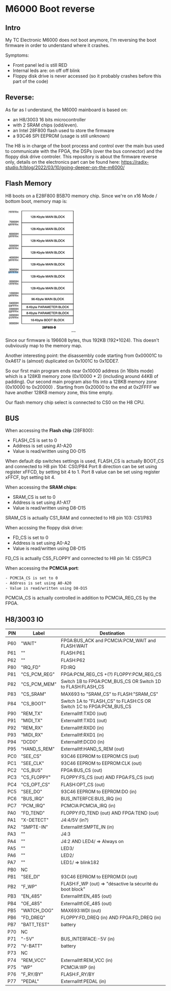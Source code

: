 # M6000 Boot reverse

## Intro

My TC Electronic M6000 does not boot anymore, I'm reversing the boot firmware in order to understand where it crashes.

Symptoms:

  - Front panel led is still RED
  - Internal leds are: on off off blink
  - Floppy disk drive is never accessed (so it probably crashes before this part of the code)

## Reverse:

As far as I understand, the M6000 mainboard is based on:

  - an H8/3003 16 bits microcontroller 
  - with 2 SRAM chips (odd/even).
  - an Intel 28F800 flash used to store the firmware
  - a 93C46 SPI EEPROM (usage is still unknown)

The H8 is in charge of the boot process and control over the main bus used to communicate with the FPGA, the DSPs (over the bus connector) and the floppy disk drive controler.
This repository is about the firmware reverse only, details on the electronics part can be found here: https://radix-studio.fr/blog/2022/03/10/going-deeper-on-the-m6000/

## Flash Memory

H8 boots on a E28F800 B5B70 memory chip.
Since we're on x16 Mode / bottom boot, memory map is:

![H8 Memory Map](MemoryMap.png)

Since our firmware is 196608 bytes, thus 192KB (192*1024).
This doesn't oubviously map to the memory map.

Another interesting point: the disassembly code starting from 0x00001C to 0xA617 is (almost) duplicated on 0x1001C to 0x1DDE7.

So our first main program ends near 0x10000 address (in 16bits mode) which is a 128KB memory zone (0x10000 * 2) (including around 44KB of padding).
Our second main program also fits into a 128KB memory zone (0x10000 to 0x20000) .
Starting from 0x20000 to the end at 0x2FFFF we have another 128KB memory zone, this time empty.

Our flash memory chip select is connected to CS0 on the H8 CPU.

## BUS

When accessing the __Flash chip__ (28F800):

  - FLASH_CS is set to 0
  - Address is set using A1-A20
  - Value is read/written using D0-D15

When default dip switches settings is used, FLASH_CS is actually BOOT_CS and connected to H8 pin 104: CS0/P84
Port 8 direction can be set using register xFFCD, by setting bit 4 to 1.
Port 8 value can be set using register xFFCF, byt setting bit 4.

When accessing the __SRAM chips__:

  - SRAM_CS is set to 0
  - Address is set using A1-A17
  - Value is read/written using D8-D15

SRAM_CS is actually CS1_RAM and connected to H8 pin 103: CS1/P83


When accssing the floppy disk drive:

  - FD_CS is set to 0
  - Address is set using A0-A2
  - Value is read/written using D8-D15

FD_CS is actually CS5_FLOPPY and connected to H8 pin 14: CS5/PC3

When accessing the __PCMCIA port__:

    - PCMCIA_CS is set to 0
    - Address is set using A0-A20
    - Value is read/written using D8-D15

PCMCIA_CS is actually controlled in addition to PCMCIA_REG_CS by the FPGA.

## H8/3003 IO

| PIN | Label         | Destination                                                         |
| --- | ------------- | ------------------------------------------------------------------- |
| P60 | "WAIT"        | FPGA:BUS_ACK and PCMCIA:PCM_WAIT and FLASH:WAIT                     |
| P61 | ""            | FLASH:P61                                                           |
| P62 | ""            | FLASH:P62                                                           |
| P80 | "IRQ_FD"      | FD:IRQ                                                              |
| P81 | "CS_PCM_REG"  | FPGA:PCM_REG_CS +(?) FLOPPY:PCM_REG_CS                              |
| P82 | "CS_PCM_MEM"  | Switch 1B to FPGA:PCM_BUS_CS OR Switch 1D to FLASH:FLASH_CS         |
| P83 | "CS_SRAM"     | MAX693 to "SRAM_CS" to  FLASH:"SRAM_CS"                             |
| P84 | "CS_BOOT"     | Switch 1A to "FLASH_CS" to FLASH:CS OR Switch 1C to FPGA:PCM_BUS_CS |
| P90 | "REM_TX"      | ExternalItf:TXD0 (out)                                              |
| P91 | "MIDI_TX"     | ExternalItf:TXD1 (out)                                              |
| P92 | "REM_RX"      | ExternalItf:RXD0 (in)                                               |
| P93 | "MIDI_RX"     | ExternalItf:RXD1 (in)                                               |
| P94 | "DCD0"        | ExternalItf:DCD0 (in)                                               |
| P95 | "HAND_S_REM"  | ExternalItf:HAND_S_REM  (out)                                       |
| PC0 | "SEE_CS"      | 93C46 EEPROM to EEPROM:CS (out)                                     |
| PC1 | "SEE_CLK"     | 93C46 EEPROM to EEPROM:CLK (out)                                    |
| PC2 | "CS_BUS"      | FPGA:BUS_CS (out)                                                   |
| PC3 | "CS_FLOPPY"   | FLOPPY:FS_CS (out) AND FPGA:FS_CS (out)                             |
| PC4 | "CS_OPT_CS"   | FLASH:OPT_CS (out)                                                  |
| PC5 | "SEE_DO"      | 93C46 EEPROM to EEPROM:DO (in)                                      |
| PC6 | "BUS_IRQ"     | BUS_INTERFCE:BUS_IRQ (in)                                           |
| PC7 | "PCM_IRQ"     | PCMCIA:PCMCIA_IRQ (in)                                              |
| PA0 | "FD_TEND"     | FLOPPY:FD_TEND (out) AND FPGA:TEND (out)                            |
| PA1 | "X-DETECT"    | J4:4/5V (in?)                                                       |
| PA2 | "SMPTE-IN"    | ExternalItf:SMPTE_IN (in)                                           |
| PA3 | ""            | J4:3                                                                |
| PA4 | ""            | J4:2 AND LED4/ => Always on                                         |
| PA5 | ""            | LED3/                                                               |
| PA6 | ""            | LED2/                                                               |
| PA7 | ""            | LED1/  => blink182                                                  |
| PB0 | NC            |                                                                     |
| PB1 | "SEE_DI"      | 93C46 EEPROM to EEPROM:DI (out)                                     |
| PB2 | "F_WP"        | FLASH:F_WP (out) => "désactive la sécurité du boot block"           |
| PB3 | "EN_485"      | ExternalItf:EN_485 (out)                                            |
| PB4 | "OE_485"      | ExternalItf:OE_485 (out)                                            |
| PB5 | "WATCH_DOG"   | MAX693:WDI (out)                                                    |
| PB6 | "FD_DREQ"     | FLOPPY:FD_DREQ (in) AND FPGA:FD_DREQ (in)                           |
| PB7 | "BATT_TEST"   | battery                                                             |
| P70 | NC            |                                                                     |
| P71 | "-5V"         | BUS_INTERFACE:-5V (in)                                              |
| P72 | "V-BATT"      | battery                                                             |
| P73 | NC            |                                                                     |
| P74 | "REM_VCC"     | ExternalItf:REM_VCC (in)                                            |
| P75 | "WP"          | PCMCIA:WP (in)                                                      |
| P76 | "F_RY/BY"     | FLASH:F_RY/BY                                                       |
| P77 | "PEDAL"       | ExternalItf:PEDAL (in)                                              |

